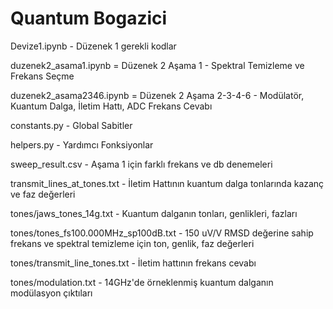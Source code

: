 # Quantum Bogazici
Devize1.ipynb - Düzenek 1 gerekli kodlar

duzenek2_asama1.ipynb = Düzenek 2 Aşama 1 - Spektral Temizleme ve Frekans Seçme

duzenek2_asama2346.ipynb = Düzenek 2 Aşama 2-3-4-6 - Modülatör, Kuantum Dalga, İletim Hattı, ADC Frekans Cevabı

constants.py - Global Sabitler

helpers.py  - Yardımcı Fonksiyonlar

sweep_result.csv - Aşama 1 için farklı frekans ve db denemeleri

transmit_lines_at_tones.txt - İletim Hattının kuantum dalga tonlarında kazanç ve faz değerleri

tones/jaws_tones_14g.txt - Kuantum dalganın tonları, genlikleri, fazları

tones/tones_fs100.000MHz_sp100dB.txt - 150 uV/V RMSD değerine sahip frekans ve spektral temizleme için ton, genlik, faz değerleri

tones/transmit_line_tones.txt - İletim hattının frekans cevabı

tones/modulation.txt - 14GHz'de örneklenmiş kuantum dalganın modülasyon çıktıları
